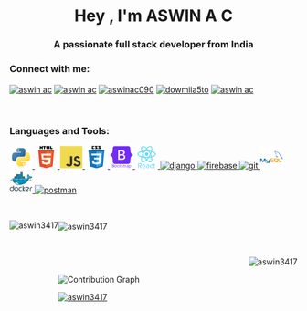 <h1 align="center">Hey , I'm ASWIN A C</h1>
<h3 align="center">A passionate full stack developer from India</h3>

<div>
<h3 align="left">Connect with me:</h3>
<p align="left">
<a href="https://linkedin.com/in/aswin ac" target="blank"><img align="center" src="https://raw.githubusercontent.com/rahuldkjain/github-profile-readme-generator/master/src/images/icons/Social/linked-in-alt.svg" alt="aswin ac" height="30" width="40" /></a>
<a href="https://stackoverflow.com/users/aswin ac" target="blank"><img align="center" src="https://raw.githubusercontent.com/rahuldkjain/github-profile-readme-generator/master/src/images/icons/Social/stack-overflow.svg" alt="aswin ac" height="30" width="40" /></a>
<a href="https://www.hackerrank.com/aswinac090" target="blank"><img align="center" src="https://raw.githubusercontent.com/rahuldkjain/github-profile-readme-generator/master/src/images/icons/Social/hackerrank.svg" alt="aswinac090" height="30" width="40" /></a>
<a href="https://www.leetcode.com/dowmiia5to" target="blank"><img align="center" src="https://raw.githubusercontent.com/rahuldkjain/github-profile-readme-generator/master/src/images/icons/Social/leet-code.svg" alt="dowmiia5to" height="30" width="40" /></a>
<a href="https://wa.me/9074415090" target="_blank"><img align="center" src="https://upload.wikimedia.org/wikipedia/commons/6/6b/WhatsApp.svg" alt="aswin ac" height="30" width="40" /></a>
</p>
</div>

</br>
<div>
<h3 align="left">Languages and Tools:</h3>
<p align="left">
<a href="https://www.python.org" target="_blank" rel="noreferrer"> <img src="https://raw.githubusercontent.com/devicons/devicon/master/icons/python/python-original.svg" alt="python" width="40" height="40"/> </a>
<a href="https://www.w3.org/html/" target="_blank" rel="noreferrer"> <img src="https://raw.githubusercontent.com/devicons/devicon/master/icons/html5/html5-original-wordmark.svg" alt="html5" width="40" height="40"/> </a> 
<a href="https://developer.mozilla.org/en-US/docs/Web/JavaScript" target="_blank" rel="noreferrer"> <img src="https://raw.githubusercontent.com/devicons/devicon/master/icons/javascript/javascript-original.svg" alt="javascript" width="40" height="40"/> </a> 
<a href="https://www.w3schools.com/css/" target="_blank" rel="noreferrer"> <img src="https://raw.githubusercontent.com/devicons/devicon/master/icons/css3/css3-original-wordmark.svg" alt="css3" width="40" height="40"/> </a>
<a href="https://getbootstrap.com" target="_blank" rel="noreferrer"> <img src="https://raw.githubusercontent.com/devicons/devicon/master/icons/bootstrap/bootstrap-plain-wordmark.svg" alt="bootstrap" width="40" height="40"/> </a>
<a href="https://reactjs.org/" target="_blank" rel="noreferrer"> <img src="https://raw.githubusercontent.com/devicons/devicon/master/icons/react/react-original-wordmark.svg" alt="react" width="40" height="40"/> </a>
<a href="https://www.djangoproject.com/" target="_blank" rel="noreferrer"> <img src="https://cdn.worldvectorlogo.com/logos/django.svg" alt="django" width="40" height="40"/> </a> 
<a href="https://firebase.google.com/" target="_blank" rel="noreferrer"> <img src="https://www.vectorlogo.zone/logos/firebase/firebase-icon.svg" alt="firebase" width="40" height="40"/> </a>  
<a href="https://git-scm.com/" target="_blank" rel="noreferrer"> <img src="https://www.vectorlogo.zone/logos/git-scm/git-scm-icon.svg" alt="git" width="40" height="40"/> </a> 
<a href="https://www.mysql.com/" target="_blank" rel="noreferrer"> <img src="https://raw.githubusercontent.com/devicons/devicon/master/icons/mysql/mysql-original-wordmark.svg" alt="mysql" width="40" height="40"/> </a> 
<a href="https://www.docker.com/" target="_blank" rel="noreferrer"> <img src="https://raw.githubusercontent.com/devicons/devicon/master/icons/docker/docker-original-wordmark.svg" alt="docker" width="40" height="40"/> </a>
<a href="https://postman.com" target="_blank" rel="noreferrer"> <img src="https://www.vectorlogo.zone/logos/getpostman/getpostman-icon.svg" alt="postman" width="40" height="40"/> </a> 
</p>
</div>
</br>
<div>
<p><img align="left" src="https://github-readme-stats.vercel.app/api/top-langs?username=aswin3417&show_icons=true&locale=en&layout=compact" alt="aswin3417" height="200px"/></p>
<p align="left"><img align="center" src="https://github-readme-streak-stats.herokuapp.com/?user=aswin3417&" alt="aswin3417"height="200px"/></p>
</div>
</br>
<p align="right"> <img src="https://komarev.com/ghpvc/?username=aswin3417&label=Profile%20views&color=0e75b6&style=flat" alt="aswin3417" /> </p>


![Contribution Graph](https://github-readme-activity-graph.vercel.app/graph?username=aswin3417&theme=react-dark)
</br>
<p align="left"> <a href="https://github.com/ryo-ma/github-profile-trophy"><img src="https://github-profile-trophy.vercel.app/?username=aswin3417" alt="aswin3417" /></a> </p>

